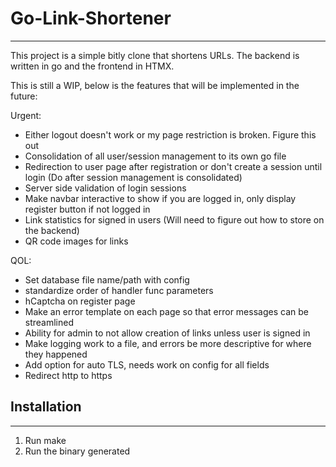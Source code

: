 # Go-Link-Shortener
---
This project is a simple bitly clone that shortens URLs. The backend is written in go and the frontend in HTMX.

This is still a WIP, below is the features that will be implemented in the future:

Urgent:
* Either logout doesn't work or my page restriction is broken. Figure this out
* Consolidation of all user/session management to its own go file
* Redirection to user page after registration or don't create a session until login (Do after session management is consolidated)
* Server side validation of login sessions
* Make navbar interactive to show if you are logged in, only display register button if not logged in
* Link statistics for signed in users (Will need to figure out how to store on the backend)
* QR code images for links


QOL:
* Set database file name/path with config
* standardize order of handler func parameters
* hCaptcha on register page
* Make an error template on each page so that error messages can be streamlined
* Ability for admin to not allow creation of links unless user is signed in
* Make logging work to a file, and errors be more descriptive for where they happened
* Add option for auto TLS, needs work on config for all fields
* Redirect http to https



## Installation
---
1. Run make
2. Run the binary generated
